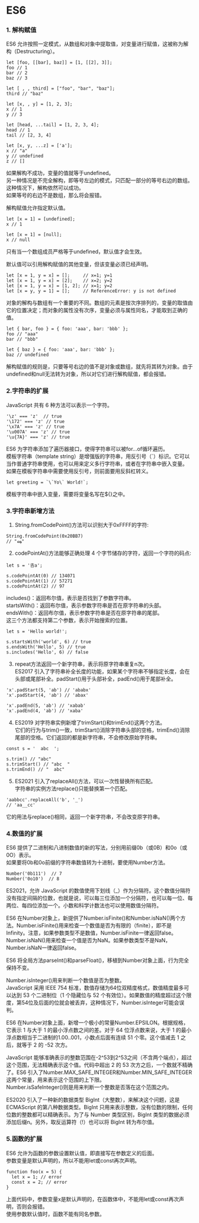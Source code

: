 # ES6  
### 1. 解构赋值  
ES6 允许按照一定模式，从数组和对象中提取值，对变量进行赋值，这被称为解构（Destructuring）。  
```
let [foo, [[bar], baz]] = [1, [[2], 3]];
foo // 1
bar // 2
baz // 3

let [ , , third] = ["foo", "bar", "baz"];
third // "baz"

let [x, , y] = [1, 2, 3];
x // 1
y // 3

let [head, ...tail] = [1, 2, 3, 4];
head // 1
tail // [2, 3, 4]

let [x, y, ...z] = ['a'];
x // "a"
y // undefined
z // []
```  
如果解构不成功，变量的值就等于undefined。  
另一种情况是不完全解构，即等号左边的模式，只匹配一部分的等号右边的数组。这种情况下，解构依然可以成功。  
如果等号的右边不是数组，那么将会报错。  
  
解构赋值允许指定默认值。  
```
let [x = 1] = [undefined];
x // 1

let [x = 1] = [null];
x // null
```  
只有当一个数组成员严格等于undefined，默认值才会生效。  
  
默认值可以引用解构赋值的其他变量，但该变量必须已经声明。  
```
let [x = 1, y = x] = [];     // x=1; y=1
let [x = 1, y = x] = [2];    // x=2; y=2
let [x = 1, y = x] = [1, 2]; // x=1; y=2
let [x = y, y = 1] = [];     // ReferenceError: y is not defined
```
对象的解构与数组有一个重要的不同。数组的元素是按次序排列的，变量的取值由它的位置决定；而对象的属性没有次序，变量必须与属性同名，才能取到正确的值。  
```
let { bar, foo } = { foo: 'aaa', bar: 'bbb' };
foo // "aaa"
bar // "bbb"

let { baz } = { foo: 'aaa', bar: 'bbb' };
baz // undefined
```
解构赋值的规则是，只要等号右边的值不是对象或数组，就先将其转为对象。由于undefined和null无法转为对象，所以对它们进行解构赋值，都会报错。  
### 2.字符串的扩展  
JavaScript 共有 6 种方法可以表示一个字符。  
```
'\z' === 'z'  // true
'\172' === 'z' // true
'\x7A' === 'z' // true
'\u007A' === 'z' // true
'\u{7A}' === 'z' // true
```
ES6 为字符串添加了遍历器接口，使得字符串可以被for...of循环遍历。  
模板字符串（template string）是增强版的字符串，用反引号（`）标识。它可以当作普通字符串使用，也可以用来定义多行字符串，或者在字符串中嵌入变量。  
如果在模板字符串中需要使用反引号，则前面要用反斜杠转义。  
```
let greeting = `\`Yo\` World!`;
```
模板字符串中嵌入变量，需要将变量名写在${}之中。  
### 3.字符串新增方法  
1. String.fromCodePoint()方法可以识别大于0xFFFF的字符:
```
String.fromCodePoint(0x20BB7)
// "ஷ"
```
2. codePointAt()方法能够正确处理 4 个字节储存的字符，返回一个字符的码点:
```
let s = '𠮷a';

s.codePointAt(0) // 134071
s.codePointAt(1) // 57271
s.codePointAt(2) // 97
```

includes()：返回布尔值，表示是否找到了参数字符串。  
startsWith()：返回布尔值，表示参数字符串是否在原字符串的头部。  
endsWith()：返回布尔值，表示参数字符串是否在原字符串的尾部。  
这三个方法都支持第二个参数，表示开始搜索的位置。  
```
let s = 'Hello world!';

s.startsWith('world', 6) // true
s.endsWith('Hello', 5) // true
s.includes('Hello', 6) // false
```  
3. repeat方法返回一个新字符串，表示将原字符串重复n次。  
ES2017 引入了字符串补全长度的功能，如果某个字符串不够指定长度，会在头部或尾部补全。padStart()用于头部补全，padEnd()用于尾部补全。  
```
'x'.padStart(5, 'ab') // 'ababx'
'x'.padStart(4, 'ab') // 'abax'

'x'.padEnd(5, 'ab') // 'xabab'
'x'.padEnd(4, 'ab') // 'xaba'
```
4. ES2019 对字符串实例新增了trimStart()和trimEnd()这两个方法。  
它们的行为与trim()一致，trimStart()消除字符串头部的空格，trimEnd()消除尾部的空格。它们返回的都是新字符串，不会修改原始字符串。
```
const s = '  abc  ';

s.trim() // "abc"
s.trimStart() // "abc  "
s.trimEnd() // "  abc"
```
5. ES2021 引入了replaceAll()方法，可以一次性替换所有匹配。  
字符串的实例方法replace()只能替换第一个匹配。
```
'aabbcc'.replaceAll('b', '_')
// 'aa__cc'
```
它的用法与replace()相同，返回一个新字符串，不会改变原字符串。  
### 4.数值的扩展  
ES6 提供了二进制和八进制数值的新的写法，分别用前缀0b（或0B）和0o（或0O）表示。  
如果要将0b和0o前缀的字符串数值转为十进制，要使用Number方法。  
```
Number('0b111')  // 7
Number('0o10')  // 8
```
ES2021，允许 JavaScript 的数值使用下划线（_）作为分隔符。这个数值分隔符没有指定间隔的位数，也就是说，可以每三位添加一个分隔符，也可以每一位、每两位、每四位添加一个。小数和科学计数法也可以使用数值分隔符。  
  
ES6 在Number对象上，新提供了Number.isFinite()和Number.isNaN()两个方法。Number.isFinite()用来检查一个数值是否为有限的（finite），即不是Infinity。注意，如果参数类型不是数值，Number.isFinite一律返回false。  
Number.isNaN()用来检查一个值是否为NaN。如果参数类型不是NaN，Number.isNaN一律返回false。  
  
ES6 将全局方法parseInt()和parseFloat()，移植到Number对象上面，行为完全保持不变。
  
Number.isInteger()用来判断一个数值是否为整数。  
JavaScript 采用 IEEE 754 标准，数值存储为64位双精度格式，数值精度最多可以达到 53 个二进制位（1 个隐藏位与 52 个有效位）。如果数值的精度超过这个限度，第54位及后面的位就会被丢弃，这种情况下，Number.isInteger可能会误判。  
  
ES6 在Number对象上面，新增一个极小的常量Number.EPSILON。根据规格，它表示 1 与大于 1 的最小浮点数之间的差。对于 64 位浮点数来说，大于 1 的最小浮点数相当于二进制的1.00..001，小数点后面有连续 51 个零。这个值减去 1 之后，就等于 2 的 -52 次方。  
  
JavaScript 能够准确表示的整数范围在-2^53到2^53之间（不含两个端点），超过这个范围，无法精确表示这个值。代码中超出 2 的 53 次方之后，一个数就不精确了。ES6 引入了Number.MAX_SAFE_INTEGER和Number.MIN_SAFE_INTEGER这两个常量，用来表示这个范围的上下限。  
Number.isSafeInteger()则是用来判断一个整数是否落在这个范围之内。  
  
ES2020 引入了一种新的数据类型 BigInt（大整数），来解决这个问题，这是 ECMAScript 的第八种数据类型。BigInt 只用来表示整数，没有位数的限制，任何位数的整数都可以精确表示。为了与 Number 类型区别，BigInt 类型的数据必须添加后缀n。另外，取反运算符（!）也可以将 BigInt 转为布尔值。  
  
### 5.函数的扩展  
ES6 允许为函数的参数设置默认值，即直接写在参数定义的后面。  
参数变量是默认声明的，所以不能用let或const再次声明。  
```
function foo(x = 5) {
  let x = 1; // error
  const x = 2; // error
}
```
上面代码中，参数变量x是默认声明的，在函数体中，不能用let或const再次声明，否则会报错。  
使用参数默认值时，函数不能有同名参数。
  
